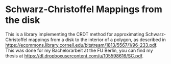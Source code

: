 Schwarz-Christoffel Mappings
 from the disk
==========================================



This is a library implementing the CRDT method for approximating Schwarz-Christoffel mappings from a disk to the interior of a polygon, as described in https://ecommons.library.cornell.edu/bitstream/1813/5567/1/96-233.pdf. This was done for my Bachelorarbeit at the FU Berlin, you can find my thesis at https://dl.dropboxusercontent.com/u/105598616/SC.pdf.